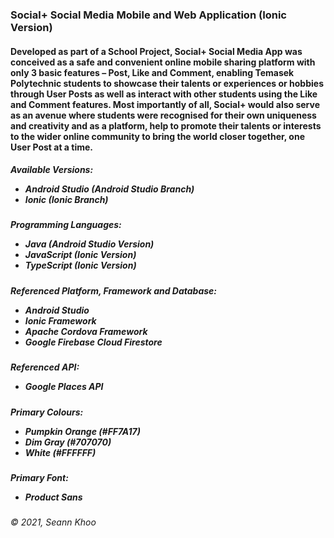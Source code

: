 <h3>Social+ Social Media Mobile and Web Application (Ionic Version)</h3>

<h4>Developed as part of a School Project, Social+ Social Media App was conceived as a safe and
convenient online mobile sharing platform with only 3 basic features – Post, Like and Comment, enabling Temasek Polytechnic students to showcase their talents or experiences or hobbies through User Posts as well as interact with other students using the Like and Comment features. Most importantly of all, Social+ would also serve as an avenue where students were recognised for their own uniqueness and creativity and as a platform, help to promote their talents or interests to the wider online community to bring the world closer together, one User Post at a time.</h4>

<h5>Available Versions:<br>
  <ul><li>Android Studio (Android Studio Branch)</li>
  <li>Ionic (Ionic Branch)</li></ul></h5>

<h5>Programming Languages:<br>
  <ul><li>Java (Android Studio Version)</li>
  <li>JavaScript (Ionic Version)</li>
  <li>TypeScript (Ionic Version)</li></ul></h5>
  
  <h5>Referenced Platform, Framework and Database:<br>
  <ul><li>Android Studio</li>
  <li>Ionic Framework</li>
  <li>Apache Cordova Framework</li>
  <li>Google Firebase Cloud Firestore</li></ul></h5>

<h5>Referenced API:<br>
  <ul><li>Google Places API</li></ul></h5>
  
  <h5>Primary Colours:<br>
  <ul><li>Pumpkin Orange (#FF7A17)</li>
  <li>Dim Gray (#707070)</li>
  <li>White (#FFFFFF)</li></ul></h5>
  
 <h5>Primary Font:<br>
  <ul><li>Product Sans</li></ul></h5>

<h6>© 2021, Seann Khoo</h6>
